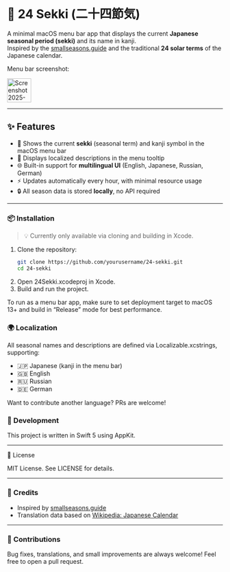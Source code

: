 # 🌿 24 Sekki (二十四節気)

A minimal macOS menu bar app that displays the current **Japanese seasonal period (sekki)** and its name in kanji.  
Inspired by the [smallseasons.guide](https://smallseasons.guide/) and the traditional **24 solar terms** of the Japanese calendar.

Menu bar screenshot:

<img width="56" alt="Screenshot 2025-04-22 at 11 56 04" src="https://github.com/user-attachments/assets/f0220b2b-446c-434a-b9bb-8040b3d99998" />

---



## ✨ Features

- 📆 Shows the current **sekki** (seasonal term) and kanji symbol in the macOS menu bar
- 📜 Displays localized descriptions in the menu tooltip
- 🌐 Built-in support for **multilingual UI** (English, Japanese, Russian, German)
- ⚡️ Updates automatically every hour, with minimal resource usage
- 🔒 All season data is stored **locally**, no API required

---

### 📦 Installation

> 💡 Currently only available via cloning and building in Xcode.

1. Clone the repository:
   ```bash
   git clone https://github.com/yourusername/24-sekki.git
   cd 24-sekki
2.	Open 24Sekki.xcodeproj in Xcode.
3.	Build and run the project.

To run as a menu bar app, make sure to set deployment target to macOS 13+ and build in “Release” mode for best performance.

### 🌍 Localization

All seasonal names and descriptions are defined via Localizable.xcstrings, supporting:
- 🇯🇵 Japanese (kanji in the menu bar)
- 🇬🇧 English
- 🇷🇺 Russian
- 🇩🇪 German

Want to contribute another language? PRs are welcome!

### 🔧 Development

This project is written in Swift 5 using AppKit.

---

📜 License

MIT License. See LICENSE for details.

---

### 🌸 Credits

- Inspired by [smallseasons.guide](smallseasons.guide)
- Translation data based on [Wikipedia: Japanese Calendar]([url](https://en.wikipedia.org/wiki/Japanese_calendar))

---

### 🙏 Contributions

Bug fixes, translations, and small improvements are always welcome! Feel free to open a pull request.

